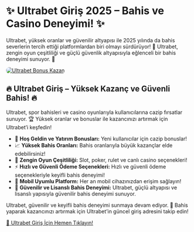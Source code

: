 <h1>✨ Ultrabet Giriş 2025 – Bahis ve Casino Deneyimi! ✨</h1>
<p>Ultrabet, yüksek oranlar ve güvenilir altyapısı ile 2025 yılında da bahis severlerin tercih ettiği platformlardan biri olmayı sürdürüyor! 🎰 Ultrabet, zengin oyun çeşitliliği ve güçlü güvenlik altyapısıyla eğlenceli bir bahis deneyimi sunuyor. 💸</p>
<a href="https://linklerim.online/2058" title="Ultrabet Bonus Fırsatları">
    <img src="https://i.ibb.co/5K7Ks6w/zzzz3.gif" alt="Ultrabet Bonus Kazan" style="max-width:100%; height:auto; border-radius:8px;">
</a>
<div class="description">
    <h2>🔥 Ultrabet Giriş – Yüksek Kazanç ve Güvenli Bahis! 🔥</h2>
    <p>Ultrabet, spor bahisleri ve casino oyunlarıyla kullanıcılarına cazip fırsatlar sunuyor. 🏆 Yüksek oranlar ve bonuslar ile kazancınızı artırmak için Ultrabet’i keşfedin!</p>
    <ul>
        <li>🎁 <strong>Hoş Geldin ve Yatırım Bonusları:</strong> Yeni kullanıcılar için cazip bonuslar!</li>
        <li>📈 <strong>Yüksek Bahis Oranları:</strong> Bahis oranlarıyla büyük kazançlar elde edebilirsiniz!</li>
        <li>🎲 <strong>Zengin Oyun Çeşitliliği:</strong> Slot, poker, rulet ve canlı casino seçenekleri!</li>
        <li>⚡️ <strong>Hızlı ve Güvenli Ödeme Seçenekleri:</strong> Hızlı ve güvenli ödeme seçenekleriyle keyifli bahis deneyimi!</li>
        <li>📱 <strong>Mobil Uyumlu Platform:</strong> Her an mobil cihazınızdan erişim sağlayın!</li>
        <li>🔐 <strong>Güvenilir ve Lisanslı Bahis Deneyimi:</strong> Ultrabet, güçlü altyapısı ve lisanslı yapısıyla güvenilir bahis deneyimi sunuyor.</li>
    </ul>
    <p>Ultrabet, güvenilir ve keyifli bahis deneyimi sunmaya devam ediyor. 🌟 Bahis yaparak kazancınızı artırmak için Ultrabet’in güncel giriş adresini takip edin!</p>
    <a href="https://linklerim.online/2058" title="Ultrabet Giriş Adresi">🔗 Ultrabet Giriş İçin Hemen Tıklayın!</a> 
</div>
